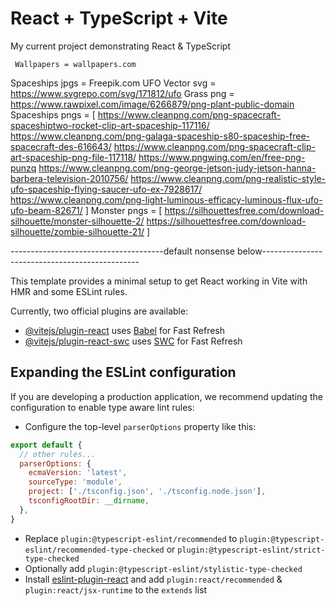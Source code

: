 # React + TypeScript + Vite

My current project demonstrating React & TypeScript

     Wallpapers = wallpapers.com
Spaceships jpgs = Freepik.com
 UFO Vector svg = https://www.svgrepo.com/svg/171812/ufo
      Grass png = https://www.rawpixel.com/image/6266879/png-plant-public-domain
Spaceships pngs = [
  https://www.cleanpng.com/png-spacecraft-spaceshiptwo-rocket-clip-art-spaceship-117116/
  https://www.cleanpng.com/png-galaga-spaceship-s80-spaceship-free-spacecraft-des-616643/
  https://www.cleanpng.com/png-spacecraft-clip-art-spaceship-png-file-117118/
  https://www.pngwing.com/en/free-png-punzq
  https://www.cleanpng.com/png-george-jetson-judy-jetson-hanna-barbera-television-2010756/
  https://www.cleanpng.com/png-realistic-style-ufo-spaceship-flying-saucer-ufo-ex-7928617/
  https://www.cleanpng.com/png-light-luminous-efficacy-luminous-flux-ufo-ufo-beam-82671/
  ]
Monster pngs = [
  https://silhouettesfree.com/download-silhouette/monster-silhouette-2/
  https://silhouettesfree.com/download-silhouette/zombie-silhouette-21/
]



--------------------------------------default nonsense below-----------------------------------------------

This template provides a minimal setup to get React working in Vite with HMR and some ESLint rules.

Currently, two official plugins are available:

- [@vitejs/plugin-react](https://github.com/vitejs/vite-plugin-react/blob/main/packages/plugin-react/README.md) uses [Babel](https://babeljs.io/) for Fast Refresh
- [@vitejs/plugin-react-swc](https://github.com/vitejs/vite-plugin-react-swc) uses [SWC](https://swc.rs/) for Fast Refresh

## Expanding the ESLint configuration

If you are developing a production application, we recommend updating the configuration to enable type aware lint rules:

- Configure the top-level `parserOptions` property like this:

```js
export default {
  // other rules...
  parserOptions: {
    ecmaVersion: 'latest',
    sourceType: 'module',
    project: ['./tsconfig.json', './tsconfig.node.json'],
    tsconfigRootDir: __dirname,
  },
}
```

- Replace `plugin:@typescript-eslint/recommended` to `plugin:@typescript-eslint/recommended-type-checked` or `plugin:@typescript-eslint/strict-type-checked`
- Optionally add `plugin:@typescript-eslint/stylistic-type-checked`
- Install [eslint-plugin-react](https://github.com/jsx-eslint/eslint-plugin-react) and add `plugin:react/recommended` & `plugin:react/jsx-runtime` to the `extends` list
